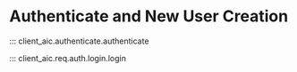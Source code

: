 # Authenticate and New User Creation

::: client_aic.authenticate.authenticate

::: client_aic.req.auth.login.login

